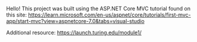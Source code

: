 Hello!
This project was built using the ASP.NET Core MVC tutorial found on this site: 
https://learn.microsoft.com/en-us/aspnet/core/tutorials/first-mvc-app/start-mvc?view=aspnetcore-7.0&tabs=visual-studio

Additional resource: https://launch.turing.edu/module1/
